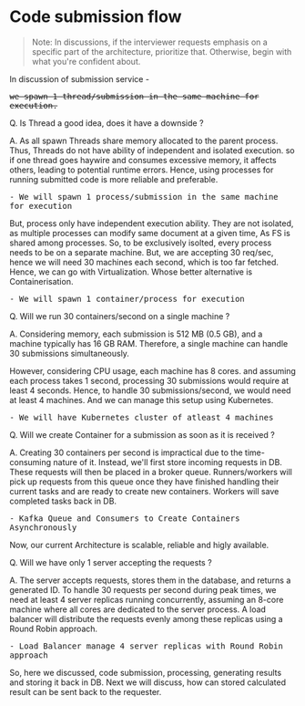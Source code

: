 # Code submission flow

> Note: In discussions, if the interviewer requests emphasis on a specific part of the
> architecture, prioritize that. Otherwise, begin with what you're confident about.

In discussion of submission service -

<samp> ~~we spawn 1 thread/submission in the same machine for execution.~~ </samp>

Q. Is Thread a good idea, does it have a downside ?

A. As all spawn Threads share memory allocated to the parent process. Thus, Threads do not have
ability of independent and isolated execution. so if one thread goes haywire and consumes excessive
memory, it affects others, leading to potential runtime errors. Hence, using processes for running
submitted code is more reliable and preferable.

<samp>- We will spawn 1 process/submission in the same machine for execution</samp>

But, process only have independent execution ability. They are not isolated, as multiple processes
can modify same document at a given time, As FS is shared among processes. So, to be exclusively
isolted, every process needs to be on a separate machine. But, we are accepting 30 req/sec, hence
we will need 30 machines each second, which is too far fetched. Hence, we can go with Virtualization.
Whose better alternative is Containerisation.

<samp>- We will spawn 1 container/process for execution</samp>

Q. Will we run 30 containers/second on a single machine ?

A. Considering memory, each submission is 512 MB (0.5 GB), and a machine typically has 16 GB RAM.
Therefore, a single machine can handle 30 submissions simultaneously.

However, considering CPU usage, each machine has 8 cores. and assuming each process takes 1 second,
processing 30 submissions would require at least 4 seconds. Hence, to handle 30 submissions/second,
we would need at least 4 machines. And we can manage this setup using Kubernetes.

<samp>- We will have Kubernetes cluster of atleast 4 machines</samp>

Q. Will we create Container for a submission as soon as it is received ?

A. Creating 30 containers per second is impractical due to the time-consuming nature of it. Instead,
we'll first store incoming requests in DB. These requests will then be placed in a broker queue.
Runners/workers will pick up requests from this queue once they have finished handling their current
tasks and are ready to create new containers. Workers will save completed tasks back in DB.

<samp>- Kafka Queue and Consumers to Create Containers Asynchronously</samp>

Now, our current Architecture is scalable, reliable and higly available.

Q. Will we have only 1 server accepting the requests ?

A. The server accepts requests, stores them in the database, and returns a generated ID. To handle
30 requests per second during peak times, we need at least 4 server replicas running concurrently,
assuming an 8-core machine where all cores are dedicated to the server process. A load balancer
will distribute the requests evenly among these replicas using a Round Robin approach.

<samp>- Load Balancer manage 4 server replicas with Round Robin approach</samp>

So, here we discussed, code submission, processing, generating results and storing it back in DB.
Next we will discuss, how can stored calculated result can be sent back to the requester.
